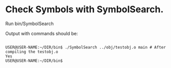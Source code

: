 # Check Symbols with SymbolSearch.
Run bin/SymbolSearch

Output with commands should be:

```

USER@USER-NAME:~/DIR/bin$ ./SymbolSearch ../obj/testobj.o main # After compiling the testobj.o
Yes
USER@USER-NAME:~/DIR/bin$ 

```